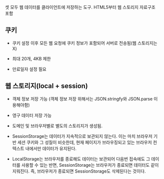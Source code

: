 셋 모두 웹 데이터를 클라이언트에 저장하는 도구. HTML5부터 웹 스토리지 자료구조 포함

## 쿠키

- 쿠키 설정 이후 모든 웹 요청에 쿠키 정보가 포함되어 서버로 전송됨(웹 스토리지는 X)

- 최대 20개, 4KB 제한

- 만료일자 설정 필요

## 웹 스토리지(local + session)
- 객체 정보 저장 가능 (객체 정보 저장 위해서는 JSON.stringfy와 JSON.parse 이용해야함)

- 영구 데이터 저장 가능

- 도메인 및 브라우저별로 별도의 스토리지가 생성됨.

- SessionStorage는 데이터가 지속적으로 보관되지 않는다. 이는 마치 브라우저 기반 세션 쿠키와 그 성질이 비슷한데, 현재 페이지가 브라우징되고 있는 브라우저 컨텍스트 내에서만 데이터가 유지된다.

- LocalStorage는 브라우저를 종료해도 데이터는 보관되어 다음번 접속에도 그 데이터를 사용할 수 있는 반면, SessionStorage는 브라우저가 종료되면 데이터도 같이 지워진다. 즉, 브라우저가 종료되면 SessionStorage도 삭제된다는 것이다.
